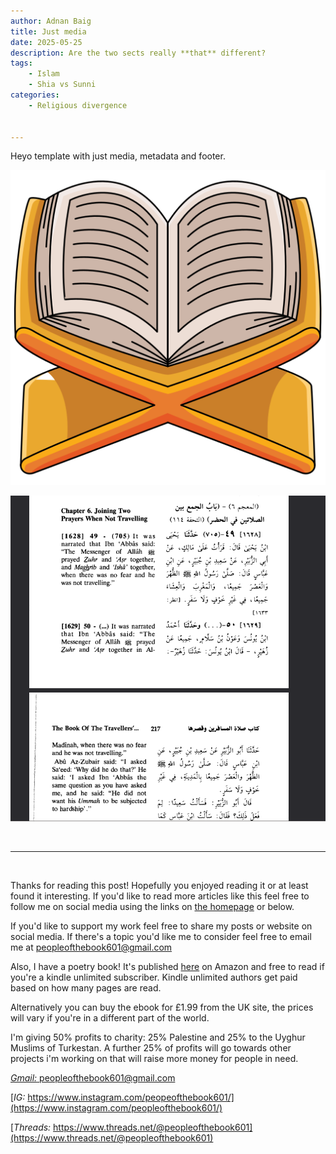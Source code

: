 ```yaml
---
author: Adnan Baig 
title: Just media
date: 2025-05-25 
description: Are the two sects really **that** different?
tags: 
    - Islam
    - Shia vs Sunni
categories:
    - Religious divergence


---
```


Heyo template with just media, metadata and footer.

<!--more-->

![coloured Quran:](/static/images/colouredQuran.png)



![combining prayers](/static/images/combiningPrayers.png)




<br>

---

<br>

Thanks for reading this post! Hopefully you enjoyed reading it or at least found it interesting. If you'd like to read more articles like this feel free to follow me on social media using the links on [the homepage](https://peopleofthebook.co.uk) or below.

If you'd like to support my work feel free to share my posts or website on social media. If there's a topic you'd like me to consider feel free to email me at peopleofthebook601@gmail.com

Also, I have a poetry book! It's published [here](https://amzn.eu/d/3nzHMT6) on Amazon and free to read if you're a kindle unlimited subscriber. Kindle unlimited authors get paid based on how many pages are read.

Alternatively you can buy the ebook for £1.99 from the UK site, the prices will vary if you're in a different part of the world.

I'm giving 50% profits to charity: 25% Palestine and 25% to the Uyghur Muslims of Turkestan. A further 25% of profits will go towards other projects i'm working on that will raise more money for people in need.

[*Gmail:* peopleofthebook601@gmail.com](peopleofthebook601@gmail.com)

[*IG:* https://www.instagram.com/peopeofthebook601/](https://www.instagram.com/peopleofthebook601/)

[*Threads:* https://www.threads.net/@peopleofthebook601](https://www.threads.net/@peopleofthebook601)

